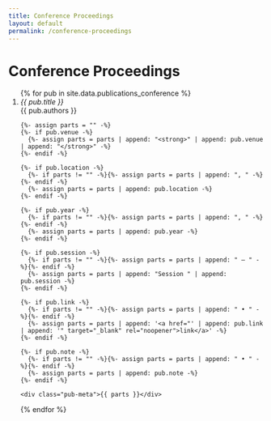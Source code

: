 ```yaml
---
title: Conference Proceedings
layout: default
permalink: /conference-proceedings
---
```


# Conference Proceedings
<ol class="pub-list">
{% for pub in site.data.publications_conference %}
  <li class="pub-item">
    <div class="pub-title"><em>{{ pub.title }}</em></div>
    <div class="pub-authors">{{ pub.authors }}</div>

    {%- assign parts = "" -%}
    {%- if pub.venue -%}
      {%- assign parts = parts | append: "<strong>" | append: pub.venue | append: "</strong>" -%}
    {%- endif -%}

    {%- if pub.location -%}
      {%- if parts != "" -%}{%- assign parts = parts | append: ", " -%}{%- endif -%}
      {%- assign parts = parts | append: pub.location -%}
    {%- endif -%}

    {%- if pub.year -%}
      {%- if parts != "" -%}{%- assign parts = parts | append: ", " -%}{%- endif -%}
      {%- assign parts = parts | append: pub.year -%}
    {%- endif -%}

    {%- if pub.session -%}
      {%- if parts != "" -%}{%- assign parts = parts | append: " — " -%}{%- endif -%}
      {%- assign parts = parts | append: "Session " | append: pub.session -%}
    {%- endif -%}

    {%- if pub.link -%}
      {%- if parts != "" -%}{%- assign parts = parts | append: " • " -%}{%- endif -%}
      {%- assign parts = parts | append: '<a href="' | append: pub.link | append: '" target="_blank" rel="noopener">link</a>' -%}
    {%- endif -%}

    {%- if pub.note -%}
      {%- if parts != "" -%}{%- assign parts = parts | append: " • " -%}{%- endif -%}
      {%- assign parts = parts | append: pub.note -%}
    {%- endif -%}

    <div class="pub-meta">{{ parts }}</div>
  </li>
{% endfor %}
</ol>

